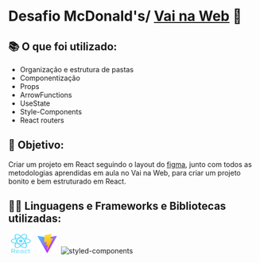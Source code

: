 # Desafio McDonald's/ [Vai na Web](https://github.com/VaiNaWeb) 🚀

## 📚 O que foi utilizado:
- Organização e estrutura de pastas
- Componentização
- Props
- ArrowFunctions
- UseState
- Style-Components
- React routers

## 📌 Objetivo:
Criar um projeto em React seguindo o layout do [figma](https://www.figma.com/file/JRYdr0RqOO7Dvw1xVSzaEh/Untitled?type=design&node-id=0-1&mode=design&t=KotwEvX711Jwfpnm-0), junto com todos as metodologias aprendidas em aula no Vai na Web, para criar um projeto bonito e bem estruturado em React.

## 👨‍💻 Linguagens e Frameworks e Bibliotecas utilizadas:
<div>
  <img src="https://github.com/devicons/devicon/blob/master/icons/react/react-original-wordmark.svg" title="React" alt="React" width="50" height="40"/>&nbsp;
  <img src="https://github.com/devicons/devicon/blob/master/icons/vitejs/vitejs-original.svg" title="Vitejs" alt="Vitejs" width="40" height="40"/>&nbsp;
  <img alt="styled-components" src="https://raw.githubusercontent.com/styled-components/brand/master/styled-components.png" width="40" height="40" />&nbsp;
</div>

